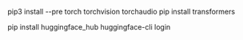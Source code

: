 pip3 install --pre torch torchvision torchaudio
pip install transformers

pip install huggingface_hub
huggingface-cli login
